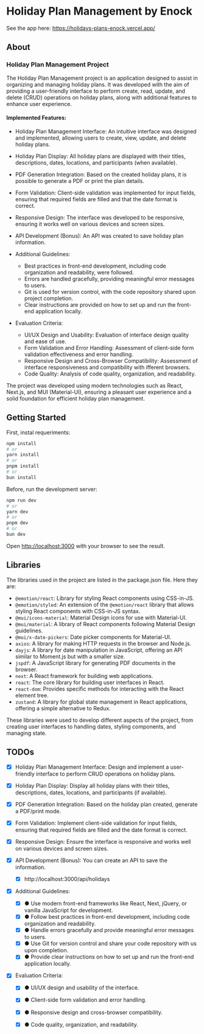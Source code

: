 # Holiday Plan Management by Enock

See the app here: https://holidays-plans-enock.vercel.app/

## About

### Holiday Plan Management Project

The Holiday Plan Management project is an application designed to assist in organizing and managing holiday plans. It was developed with the aim of providing a user-friendly interface to perform create, read, update, and delete (CRUD) operations on holiday plans, along with additional features to enhance user experience.

#### Implemented Features:

- Holiday Plan Management Interface: An intuitive interface was designed and implemented, allowing users to create, view, update, and delete holiday plans.

- Holiday Plan Display: All holiday plans are displayed with their titles, descriptions, dates, locations, and participants (when available).

- PDF Generation Integration: Based on the created holiday plans, it is possible to generate a PDF or print the plan details.

- Form Validation: Client-side validation was implemented for input fields, ensuring that required fields are filled and that the date format is correct.

- Responsive Design: The interface was developed to be responsive, ensuring it works well on various devices and screen sizes.

- API Development (Bonus): An API was created to save holiday plan information.

- Additional Guidelines:
  - Best practices in front-end development, including code organization and readability, were followed.
  - Errors are handled gracefully, providing meaningful error messages to users.
  - Git is used for version control, with the code repository shared upon project completion.
  - Clear instructions are provided on how to set up and run the front-end application locally.
- Evaluation Criteria:
  - UI/UX Design and Usability: Evaluation of interface design quality and ease of use.
  - Form Validation and Error Handling: Assessment of client-side form validation effectiveness and error handling.
  - Responsive Design and Cross-Browser Compatibility: Assessment of interface responsiveness and compatibility with ifferent browsers.
  - Code Quality: Analysis of code quality, organization, and readability.

The project was developed using modern technologies such as React, Next.js, and MUI (Material-UI), ensuring a pleasant user experience and a solid foundation for efficient holiday plan management.

## Getting Started

First, instal requeriments:

```bash
npm install
# or
yarn install
# or
pnpm install
# or
bun install
```

Before, run the development server:

```bash
npm run dev
# or
yarn dev
# or
pnpm dev
# or
bun dev
```

Open [http://localhost:3000](http://localhost:3000) with your browser to see the result.

## Libraries

The libraries used in the project are listed in the package.json file. Here they are:

- `@emotion/react`: Library for styling React components using CSS-in-JS.
- `@emotion/styled`: An extension of the `@emotion/react` library that allows styling React components with CSS-in-JS syntax.
- `@mui/icons-material`: Material Design icons for use with Material-UI.
- `@mui/material`: A library of React components following Material Design guidelines.
- `@mui/x-date-pickers`: Date picker components for Material-UI.
- `axios`: A library for making HTTP requests in the browser and Node.js.
- `dayjs`: A library for date manipulation in JavaScript, offering an API similar to Moment.js but with a smaller size.
- `jspdf`: A JavaScript library for generating PDF documents in the browser.
- `next`: A React framework for building web applications.
- `react`: The core library for building user interfaces in React.
- `react-dom`: Provides specific methods for interacting with the React element tree.
- `zustand`: A library for global state management in React applications, offering a simple alternative to Redux.

These libraries were used to develop different aspects of the project, from creating user interfaces to handling dates, styling components, and managing state.

## TODOs

- [x] Holiday Plan Management Interface: Design and implement a user-friendly interface to perform CRUD operations on holiday plans.

- [x] Holiday Plan Display: Display all holiday plans with their titles, descriptions, dates, locations, and participants (if available).

- [x] PDF Generation Integration: Based on the holiday plan created, generate a PDF/print mode.

- [x] Form Validation: Implement client-side validation for input fields, ensuring that required fields are filled and the date format is correct.

- [x] Responsive Design: Ensure the interface is responsive and works well on various devices and screen sizes.

- [x] API Development (Bonus): You can create an API to save the information.
  - [x] http://localhost:3000/api/holidays

- [x] Additional Guidelines: 
  - [x] ● Use modern front-end frameworks like React, Next, jQuery, or vanilla JavaScript for development.
  - [x] ● Follow best practices in front-end development, including code organization and readability.
  - [x] ● Handle errors gracefully and provide meaningful error messages to users.
  - [x] ● Use Git for version control and share your code repository with us upon completion.
  - [x] ● Provide clear instructions on how to set up and run the front-end application locally.

- [x] Evaluation Criteria:
  - [x] ● UI/UX design and usability of the interface.
  - [x] ● Client-side form validation and error handling.
  - [x] ● Responsive design and cross-browser compatibility.
  - [x] ● Code quality, organization, and readability.

